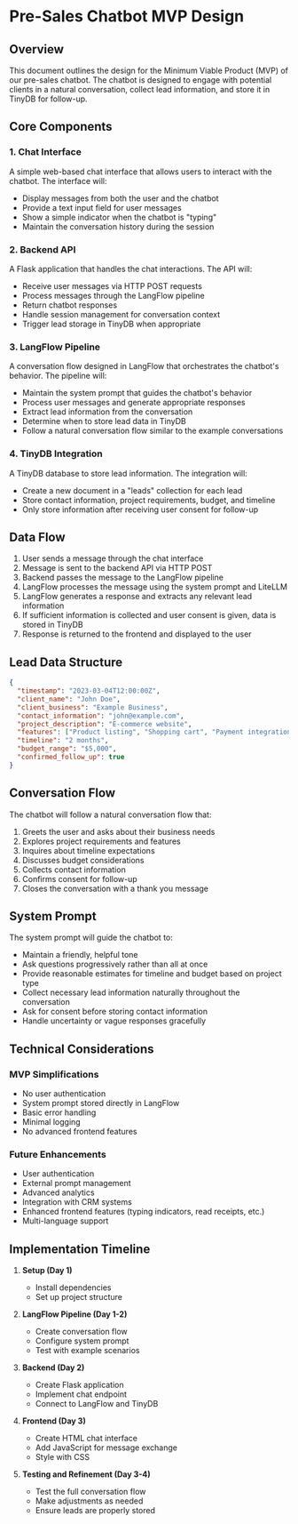 # Pre-Sales Chatbot MVP Design

## Overview
This document outlines the design for the Minimum Viable Product (MVP) of our pre-sales chatbot. The chatbot is designed to engage with potential clients in a natural conversation, collect lead information, and store it in TinyDB for follow-up.

## Core Components

### 1. Chat Interface
A simple web-based chat interface that allows users to interact with the chatbot. The interface will:
- Display messages from both the user and the chatbot
- Provide a text input field for user messages
- Show a simple indicator when the chatbot is "typing"
- Maintain the conversation history during the session

### 2. Backend API
A Flask application that handles the chat interactions. The API will:
- Receive user messages via HTTP POST requests
- Process messages through the LangFlow pipeline
- Return chatbot responses
- Handle session management for conversation context
- Trigger lead storage in TinyDB when appropriate

### 3. LangFlow Pipeline
A conversation flow designed in LangFlow that orchestrates the chatbot's behavior. The pipeline will:
- Maintain the system prompt that guides the chatbot's behavior
- Process user messages and generate appropriate responses
- Extract lead information from the conversation
- Determine when to store lead data in TinyDB
- Follow a natural conversation flow similar to the example conversations

### 4. TinyDB Integration
A TinyDB database to store lead information. The integration will:
- Create a new document in a "leads" collection for each lead
- Store contact information, project requirements, budget, and timeline
- Only store information after receiving user consent for follow-up

## Data Flow

1. User sends a message through the chat interface
2. Message is sent to the backend API via HTTP POST
3. Backend passes the message to the LangFlow pipeline
4. LangFlow processes the message using the system prompt and LiteLLM
5. LangFlow generates a response and extracts any relevant lead information
6. If sufficient information is collected and user consent is given, data is stored in TinyDB
7. Response is returned to the frontend and displayed to the user

## Lead Data Structure

```json
{
  "timestamp": "2023-03-04T12:00:00Z",
  "client_name": "John Doe",
  "client_business": "Example Business",
  "contact_information": "john@example.com",
  "project_description": "E-commerce website",
  "features": ["Product listing", "Shopping cart", "Payment integration"],
  "timeline": "2 months",
  "budget_range": "$5,000",
  "confirmed_follow_up": true
}
```

## Conversation Flow

The chatbot will follow a natural conversation flow that:

1. Greets the user and asks about their business needs
2. Explores project requirements and features
3. Inquires about timeline expectations
4. Discusses budget considerations
5. Collects contact information
6. Confirms consent for follow-up
7. Closes the conversation with a thank you message

## System Prompt

The system prompt will guide the chatbot to:
- Maintain a friendly, helpful tone
- Ask questions progressively rather than all at once
- Provide reasonable estimates for timeline and budget based on project type
- Collect necessary lead information naturally throughout the conversation
- Ask for consent before storing contact information
- Handle uncertainty or vague responses gracefully

## Technical Considerations

### MVP Simplifications
- No user authentication
- System prompt stored directly in LangFlow
- Basic error handling
- Minimal logging
- No advanced frontend features

### Future Enhancements
- User authentication
- External prompt management
- Advanced analytics
- Integration with CRM systems
- Enhanced frontend features (typing indicators, read receipts, etc.)
- Multi-language support

## Implementation Timeline

1. **Setup (Day 1)**
   - Install dependencies
   - Set up project structure

2. **LangFlow Pipeline (Day 1-2)**
   - Create conversation flow
   - Configure system prompt
   - Test with example scenarios

3. **Backend (Day 2)**
   - Create Flask application
   - Implement chat endpoint
   - Connect to LangFlow and TinyDB

4. **Frontend (Day 3)**
   - Create HTML chat interface
   - Add JavaScript for message exchange
   - Style with CSS

5. **Testing and Refinement (Day 3-4)**
   - Test the full conversation flow
   - Make adjustments as needed
   - Ensure leads are properly stored 